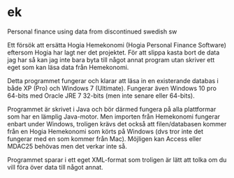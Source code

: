 # ek
Personal finance using data from discontinued swedish sw

Ett försök att ersätta Hogia Hemekonomi (Hogia Personal Finance Software) eftersom Hogia har lagt ner det projektet.
För att slippa kasta bort de data jag har så kan jag inte bara byta till något annat program utan skriver ett eget
som kan läsa data från Hemekonomi.

Detta programmet fungerar och klarar att läsa in en existerande databas i både XP (Pro) och Windows 7 (Ultimate).
Fungerar även Windows 10 pro 64-bits med Oracle JRE 7 32-bits (men inte senare eller 64-bits).

Programmet är skrivet i Java och bör därmed fungera på alla plattformar som har en lämplig Java-motor.
Men importen från Hemekonomi fungerar enbart under Windows, troligen krävs det också att filen/databasen kommer från en
Hogia Hemekonomi som körts på Windows (dvs tror inte det fungerar med en som kommer från Mac).
Möjligen kan Access eller MDAC25 behövas men det verkar inte så.

Programmet sparar i ett eget XML-format som troligen är lätt att tolka om du vill föra över data till något annat. 
